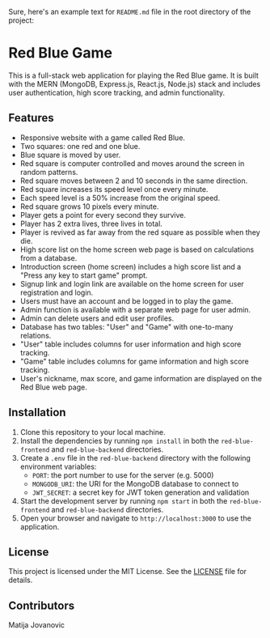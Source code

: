 Sure, here's an example text for `README.md` file in the root directory of the project:

# Red Blue Game

This is a full-stack web application for playing the Red Blue game. It is built with the MERN (MongoDB, Express.js, React.js, Node.js) stack and includes user authentication, high score tracking, and admin functionality.

## Features

- Responsive website with a game called Red Blue.
- Two squares: one red and one blue.
- Blue square is moved by user.
- Red square is computer controlled and moves around the screen in random patterns.
- Red square moves between 2 and 10 seconds in the same direction.
- Red square increases its speed level once every minute.
- Each speed level is a 50% increase from the original speed.
- Red square grows 10 pixels every minute.
- Player gets a point for every second they survive.
- Player has 2 extra lives, three lives in total.
- Player is revived as far away from the red square as possible when they die.
- High score list on the home screen web page is based on calculations from a database.
- Introduction screen (home screen) includes a high score list and a "Press any key to start game" prompt.
- Signup link and login link are available on the home screen for user registration and login.
- Users must have an account and be logged in to play the game.
- Admin function is available with a separate web page for user admin.
- Admin can delete users and edit user profiles.
- Database has two tables: "User" and "Game" with one-to-many relations.
- "User" table includes columns for user information and high score tracking.
- "Game" table includes columns for game information and high score tracking.
- User's nickname, max score, and game information are displayed on the Red Blue web page.

## Installation

1. Clone this repository to your local machine.
2. Install the dependencies by running `npm install` in both the `red-blue-frontend` and `red-blue-backend` directories.
3. Create a `.env` file in the `red-blue-backend` directory with the following environment variables:
   - `PORT`: the port number to use for the server (e.g. 5000)
   - `MONGODB_URI`: the URI for the MongoDB database to connect to
   - `JWT_SECRET`: a secret key for JWT token generation and validation
4. Start the development server by running `npm start` in both the `red-blue-frontend` and `red-blue-backend` directories.
5. Open your browser and navigate to `http://localhost:3000` to use the application.

## License

This project is licensed under the MIT License. See the [LICENSE](LICENSE) file for details.

## Contributors

Matija Jovanovic
